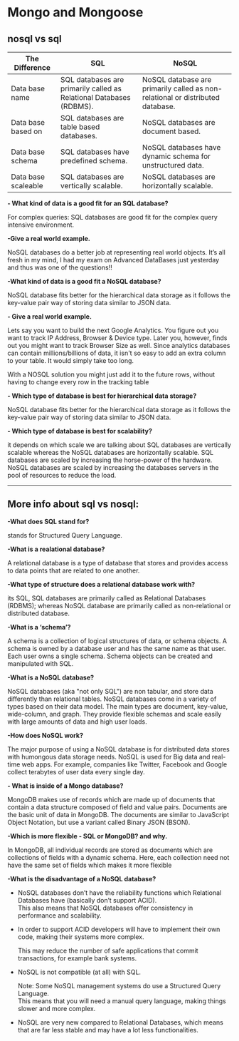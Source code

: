 # Mongo and Mongoose

## nosql vs sql

The Difference|SQL|NoSQL
--------------|---|--------
Data base name|SQL databases are primarily called as Relational Databases (RDBMS).|NoSQL database are primarily called as non-relational or distributed database.
Data base based on|SQL databases are table based databases.|NoSQL databases are document based.
Data base schema|SQL databases have predefined schema.|NoSQL databases have dynamic schema for unstructured data.
Data base scaleable|SQL databases are vertically scalable.|NoSQL databases are horizontally scalable.


**- What kind of data is a good fit for an SQL database?**

For complex queries: SQL databases are good fit for the complex query intensive environment.

**-Give a real world example.**

NoSQL databases do a better job at representing real world objects.
It’s all fresh in my mind, I had my exam on Advanced DataBases just yesterday and thus was one of the questions!!


**-What kind of data is a good fit a NoSQL database?**

NoSQL database fits better for the hierarchical data storage as it follows the key-value pair way of storing data similar to JSON data.


**- Give a real world example.**

Lets say you want to build the next Google Analytics. You figure out you want to track IP Address, Browser & Device type. Later you, however, finds out you might want to track Browser Size as well. Since analytics databases can contain millions/billions of data, it isn't so easy to add an extra column to your table. It would simply take too long.

With a NOSQL solution you might just add it to the future rows, without having to change every row in the tracking table

**- Which type of database is best for hierarchical data storage?**

NoSQL database fits better for the hierarchical data storage as it follows the key-value pair way of storing data similar to JSON data.


**- Which type of database is best for scalability?**


it depends on which scale we are talking about SQL databases are vertically scalable whereas the NoSQL databases are horizontally scalable. SQL databases are scaled by increasing the horse-power of the hardware. NoSQL databases are scaled by increasing the databases servers in the pool of resources to reduce the load.
________________________________________________

## More info about sql vs nosql:

**-What does SQL stand for?**

stands for Structured Query Language.

**-What is a realational database?**

A relational database is a type of database that stores and provides access to data points that are related to one another.


**-What type of structure does a relational database work with?**

its SQL, SQL databases are primarily called as Relational Databases (RDBMS); whereas NoSQL database are primarily called as non-relational or distributed database.


**-What is a ‘schema’?**

A schema is a collection of logical structures of data, or schema objects. A schema is owned by a database user and has the same name as that user. Each user owns a single schema. Schema objects can be created and manipulated with SQL.


**-What is a NoSQL database?**

NoSQL databases (aka "not only SQL") are non tabular, and store data differently than relational tables. NoSQL databases come in a variety of types based on their data model. The main types are document, key-value, wide-column, and graph. They provide flexible schemas and scale easily with large amounts of data and high user loads.


**-How does NoSQL  work?**

The major purpose of using a NoSQL database is for distributed data stores with humongous data storage needs. NoSQL is used for Big data and real-time web apps. For example, companies like Twitter, Facebook and Google collect terabytes of user data every single day.


**- What is inside of a Mongo database?**

MongoDB makes use of records which are made up of documents that contain a data structure composed of field and value pairs. Documents are the basic unit of data in MongoDB. The documents are similar to JavaScript Object Notation, but use a variant called Binary JSON (BSON).


**-Which is more flexible - SQL or MongoDB? and why.**

In MongoDB, all individual records are stored as documents which are collections of fields with a dynamic schema. Here, each collection need not have the same set of fields which makes it more flexible


**-What is the disadvantage of a NoSQL database?**

* NoSQL databases don’t have the reliability functions which Relational Databases have (basically don’t support ACID).  
This also means that NoSQL databases offer consistency in performance and scalability.


* In order to support ACID developers will have to implement their own code, making their systems more complex.
  
  This may reduce the number of safe applications that commit transactions, for example bank systems.

* NoSQL is not compatible (at all) with SQL.  

  Note: Some NoSQL management systems do use a Structured Query Language.  
This means that you will need a manual query language, making things slower and more complex.

* NoSQL are very new compared to Relational Databases, which means that are far less stable and may have a lot less functionalities.
  

